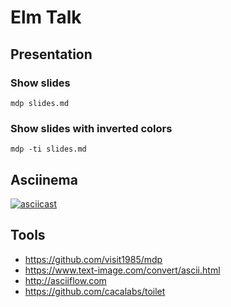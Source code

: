 # Elm Talk

## Presentation

### Show slides

```shell
mdp slides.md
```

### Show slides with inverted colors

```shell
mdp -ti slides.md
```

## Asciinema

[![asciicast](https://asciinema.org/a/dKU38g6TOSoWXRUeAvoWSHZJx.svg)](https://asciinema.org/a/dKU38g6TOSoWXRUeAvoWSHZJx)

## Tools

* <https://github.com/visit1985/mdp>
* <https://www.text-image.com/convert/ascii.html>
* <http://asciiflow.com>
* <https://github.com/cacalabs/toilet>

